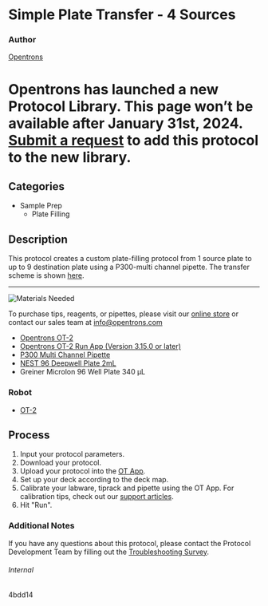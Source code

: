 # Simple Plate Transfer - 4 Sources

### Author
[Opentrons](https://opentrons.com/)


# Opentrons has launched a new Protocol Library. This page won’t be available after January 31st, 2024. [Submit a request](https://docs.google.com/forms/d/e/1FAIpQLSdYYp9QCKow4nn0KlCVsMS3HX0eJ0N9O7-erajKvcpT0lWbSg/viewform) to add this protocol to the new library.

## Categories
* Sample Prep
	* Plate Filling

## Description
This protocol creates a custom plate-filling protocol from 1 source plate to up to 9 destination plate using a P300-multi channel pipette. The transfer scheme is shown [here](https://s3.amazonaws.com/pf-upload-01/u-4256/0/2020-11-24/ek13tro/image.png).

---
![Materials Needed](https://s3.amazonaws.com/opentrons-protocol-library-website/custom-README-images/001-General+Headings/materials.png)

To purchase tips, reagents, or pipettes, please visit our [online store](https://shop.opentrons.com/) or contact our sales team at [info@opentrons.com](mailto:info@opentrons.com)

* [Opentrons OT-2](https://shop.opentrons.com/collections/ot-2-robot/products/ot-2)
* [Opentrons OT-2 Run App (Version 3.15.0 or later)](https://opentrons.com/ot-app/)
* [P300 Multi Channel Pipette](https://shop.opentrons.com/collections/ot-2-robot/products/8-channel-electronic-pipette)
* [NEST 96 Deepwell Plate 2mL](https://labware.opentrons.com/nest_96_wellplate_2ml_deep)
* Greiner Microlon 96 Well Plate 340 µL

### Robot
* [OT-2](https://opentrons.com/ot-2)

## Process

1. Input your protocol parameters.
2. Download your protocol.
3. Upload your protocol into the [OT App](https://opentrons.com/ot-app).
4. Set up your deck according to the deck map.
5. Calibrate your labware, tiprack and pipette using the OT App. For calibration tips, check out our [support articles](https://support.opentrons.com/en/collections/1559720-guide-for-getting-started-with-the-ot-2).
6. Hit "Run".

### Additional Notes
If you have any questions about this protocol, please contact the Protocol Development Team by filling out the [Troubleshooting Survey](https://protocol-troubleshooting.paperform.co/).

###### Internal
4bdd14
